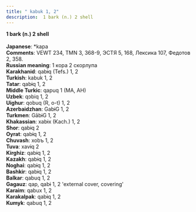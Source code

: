 ```yaml
---
title: " kabuk 1, 2"
description:  1 bark (n.) 2 shell
---
```

<strong> 1 bark (n.) 2 shell</strong><br><br>
<strong>Japanese</strong>:  *kapa<br>
<strong>Comments</strong>:  VEWT 234, TMN 3, 368-9, ЭСТЯ 5, 168, Лексика 107, Федотов 2, 358.<br>
<strong>Russian meaning</strong>:  1 кора 2 скорлупа<br>
<strong>Karakhanid</strong>:  qabɨq (Tefs.) 1, 2<br>
<strong>Turkish</strong>:  kabuk 1, 2<br>
<strong>Tatar</strong>:  qabɨq 1, 2<br>
<strong>Middle Turkic</strong>:  qapuq 1 (MA, AH)<br>
<strong>Uzbek</strong>:  qɔbiq 1, 2<br>
<strong>Uighur</strong>:  qobuq (R, o-t) 1, 2<br>
<strong>Azerbaidzhan</strong>:  GabɨG 1, 2<br>
<strong>Turkmen</strong>:  GābɨG 1, 2<br>
<strong>Khakassian</strong>:  xabɨx (Kach.) 1, 2<br>
<strong>Shor</strong>:  qabɨq 2<br>
<strong>Oyrat</strong>:  qabɨq 1, 2<br>
<strong>Chuvash</strong>:  xobъ 1, 2<br>
<strong>Tuva</strong>:  xavɨq 2<br>
<strong>Kirghiz</strong>:  qabɨq 1, 2<br>
<strong>Kazakh</strong>:  qabɨq 1, 2<br>
<strong>Noghai</strong>:  qabɨq 1, 2<br>
<strong>Bashkir</strong>:  qabɨq 1, 2<br>
<strong>Balkar</strong>:  qabuq 1, 2<br>
<strong>Gagauz</strong>:  qap, qabɨ 1, 2 'external cover, covering'<br>
<strong>Karaim</strong>:  qabux 1, 2<br>
<strong>Karakalpak</strong>:  qabɨq 1, 2<br>
<strong>Kumyk</strong>:  qabuq 1, 2<br>


